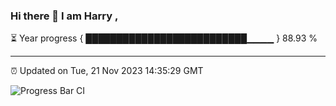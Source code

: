 ### Hi there 👋 I am Harry , 

⏳ Year progress { ██████████████████████████▁▁▁▁ } 88.93 %

---

⏰ Updated on Tue, 21 Nov 2023 14:35:29 GMT

![Progress Bar CI](https://github.com/duykhang68/duykhang68/workflows/Progress%20Bar%20CI/badge.svg)
